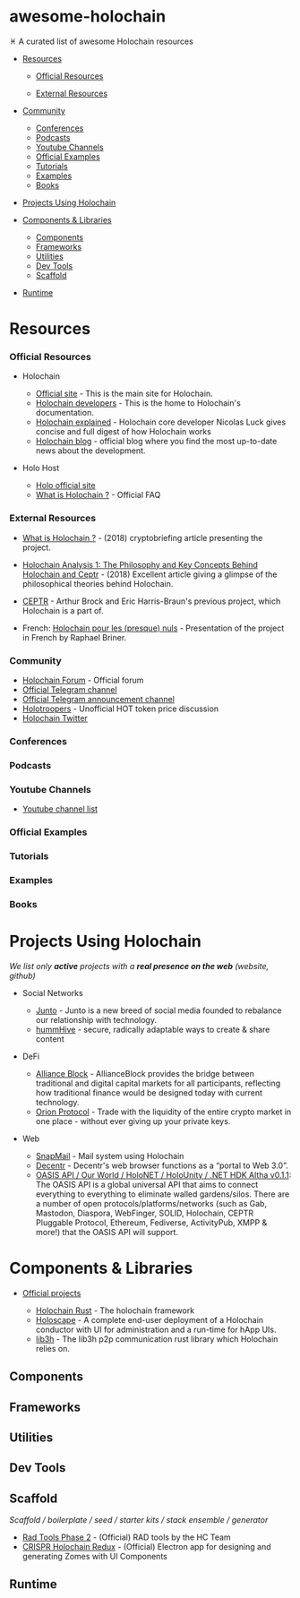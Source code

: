 # awesome-holochain

♓️ ‏A curated list of awesome Holochain resources

- [Resources](#resources)

  - [Official Resources](#official-resources)

  - [External Resources](#external-resources)

- [Community](#community)

  - [Conferences](#conferences)
  - [Podcasts](#podcasts)
  - [Youtube Channels](#youtube-channels)
  - [Official Examples](#official-examples)
  - [Tutorials](#tutorials)
  - [Examples](#examples)
  - [Books](#books)

- [Projects Using Holochain](#projects-using-holochain)

* [Components & Libraries](#components--libraries)

  - [Components](#components)
  - [Frameworks](#frameworks)
  - [Utilities](#utilities)
  - [Dev Tools](#dev-tools)
  - [Scaffold](#scaffold)

* [Runtime](#runtime)

# Resources

### Official Resources

- Holochain

  - [Official site](https://holochain.org/) - This is the main site for Holochain.
  - [Holochain developers](https://developer.holochain.org/) - This is the home to Holochain's documentation.
  - [Holochain explained](https://www.youtube.com/watch?v=hyCtYrHJebs) - Holochain core developer Nicolas Luck gives concise and full digest of how Holochain works
  - [Holochain blog](https://medium.com/holochain) - official blog where you find the most up-to-date news about the development.

- Holo Host
  - [Holo official site](https://holo.host/)
  - [What is Holochain ?](https://holo.host/faq/what-is-holochain/) - Official FAQ

### External Resources

- [What is Holochain ?](https://cryptobriefing.com/what-is-holochain-introduction-to-hot-holo/) - (2018) cryptobriefing article presenting the project.
- [Holochain Analysis 1: The Philosophy and Key Concepts Behind Holochain and Ceptr](https://www.bitrates.com/news/p/holochain-analysis-1-the-philosophy-and-key-concepts-behind-holochain-and-ceptr) - (2018) Excellent article giving a glimpse of the philosophical theories behind Holochain.
- [CEPTR](http://ceptr.org/) - Arthur Brock and Eric Harris-Braun's previous project, which Holochain is a part of.

- French:
  [Holochain pour les (presque) nuls](https://medium.com/@raphaelbriner/holochain-pour-les-presque-nuls-4d109709c1f1) - Presentation of the project in French by Raphael Briner.

### Community

- [Holochain Forum](http://forum.holochain.org/) - Official forum
- [Official Telegram channel](https://t.me/channelHolo)
- [Official Telegram announcement channel](https://t.me/holochain)
- [Holotroopers](https://t.me/holotroopers) - Unofficial HOT token price discussion
- [Holochain Twitter](https://twitter.com/holochain)

### Conferences

### Podcasts

### Youtube Channels

- [Youtube channel list](https://www.youtube.com/channel/UC9fNJMIQ9mQ4u9oyoVIqtDQ)

### Official Examples

### Tutorials

### Examples

### Books

# Projects Using Holochain

_We list only **active** projects with a **real presence on the web** (website, github)_

- Social Networks

  - [Junto](http://junto.foundation/) - Junto is a new breed of social media founded to rebalance our relationship with technology.
  - [hummHive](https://humm.earth/) - secure, radically adaptable ways to create & share content

- DeFi

  - [Alliance Block](https://allianceblock.io/) - AllianceBlock provides the bridge between traditional and digital capital markets for all participants, reflecting how traditional finance would be designed today with current technology.
  - [Orion Protocol](https://www.orionprotocol.io/) - Trade with the liquidity of the entire crypto market in one place - without ever giving up your private keys.

- Web
  - [SnapMail](https://github.com/glassbeadsoftware/snapmail-release) - Mail system using Holochain
  - [Decentr](https://decentr.net/) - Decentr's web browser functions as a “portal to Web 3.0”.
  - [OASIS API / Our World / HoloNET / HoloUnity / .NET HDK Altha v0.1.1](https://github.com/NextGenSoftwareUK/Our-World-OASIS-API-HoloNET-HoloUnity-And-.NET-HDK): The OASIS API is a global universal API that aims to connect everything to everything to eliminate walled gardens/silos. There are a number of open protocols/platforms/networks (such as Gab, Mastodon, Diaspora, WebFinger, SOLID, Holochain, CEPTR Pluggable Protocol, Ethereum, Fediverse, ActivityPub, XMPP & more!) that the OASIS API will support.

# Components & Libraries

- [Official projects](#official-projects)

  - [Holochain Rust](https://github.com/holochain/holochain-rust) - The holochain framework
  - [Holoscape](https://github.com/holochain/holoscape) - A complete end-user deployment of a Holochain conductor with UI for administration and a run-time for hApp UIs.
  - [lib3h](https://github.com/holochain/lib3h) - The lib3h p2p communication rust library which Holochain relies on.

## Components

## Frameworks

## Utilities

## Dev Tools

## Scaffold

_Scaffold / boilerplate / seed / starter kits / stack ensemble / generator_

- [Rad Tools Phase 2](https://github.com/holochain/RAD-Tools-Phase-2) - (Official) RAD tools by the HC Team
- [CRISPR Holochain Redux](https://github.com/holochain/CRISPR-Holochain-redux) - (Official) Electron app for designing and generating Zomes with UI Components

## Runtime
